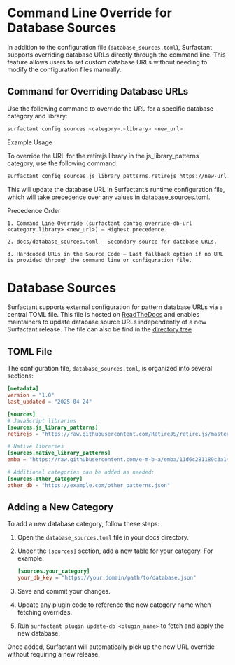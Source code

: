 # Command Line Override for Database Sources

In addition to the configuration file (`database_sources.toml`), Surfactant supports overriding database URLs directly through the command line. This feature allows users to set custom database URLs without needing to modify the configuration files manually.

## Command for Overriding Database URLs

Use the following command to override the URL for a specific database category and library:

```bash
surfactant config sources.<category>.<library> <new_url>
```

Example Usage

To override the URL for the retirejs library in the js_library_patterns category, use the following command:

```bash
surfactant config sources.js_library_patterns.retirejs https://new-url.com
```

This will update the database URL in Surfactant’s runtime configuration file, which will take precedence over any values in database_sources.toml.

Precedence Order

    1. Command Line Override (surfactant config override-db-url <category.library> <new_url>) — Highest precedence.

    2. docs/database_sources.toml — Secondary source for database URLs.

    3. Hardcoded URLs in the Source Code — Last fallback option if no URL is provided through the command line or configuration file.


# Database Sources

Surfactant supports external configuration for pattern database URLs via a central TOML file. This file is hosted on [ReadTheDocs](https://surfactant.readthedocs.io/en/latest/external_databases.html) and enables maintainers to update database source URLs independently of a new Surfactant release. The file can also be find in the [directory tree](https://github.com/LLNL/Surfactant/blob/main/docs/database_sources.toml)

## TOML File

The configuration file, `database_sources.toml`, is organized into several sections:

```toml
[metadata]
version = "1.0"
last_updated = "2025-04-24"

[sources]
# JavaScript libraries
[sources.js_library_patterns]
retirejs = "https://raw.githubusercontent.com/RetireJS/retire.js/master/repository/jsrepository-master.json"

# Native libraries
[sources.native_library_patterns]
emba = "https://raw.githubusercontent.com/e-m-b-a/emba/11d6c281189c3a14fc56f243859b0bccccce8b9a/config/bin_version_strings.cfg"

# Additional categories can be added as needed:
[sources.other_category]
other_db = "https://example.com/other_patterns.json"
```

## Adding a New Category

To add a new database category, follow these steps:

1. Open the `database_sources.toml` file in your docs directory.
2. Under the `[sources]` section, add a new table for your category. For example:

   ```toml
   [sources.your_category]
   your_db_key = "https://your.domain/path/to/database.json"
   ```

3. Save and commit your changes.
4. Update any plugin code to reference the new category name when fetching overrides.
5. Run `surfactant plugin update-db <plugin_name>` to fetch and apply the new database.

Once added, Surfactant will automatically pick up the new URL override without requiring a new release.
